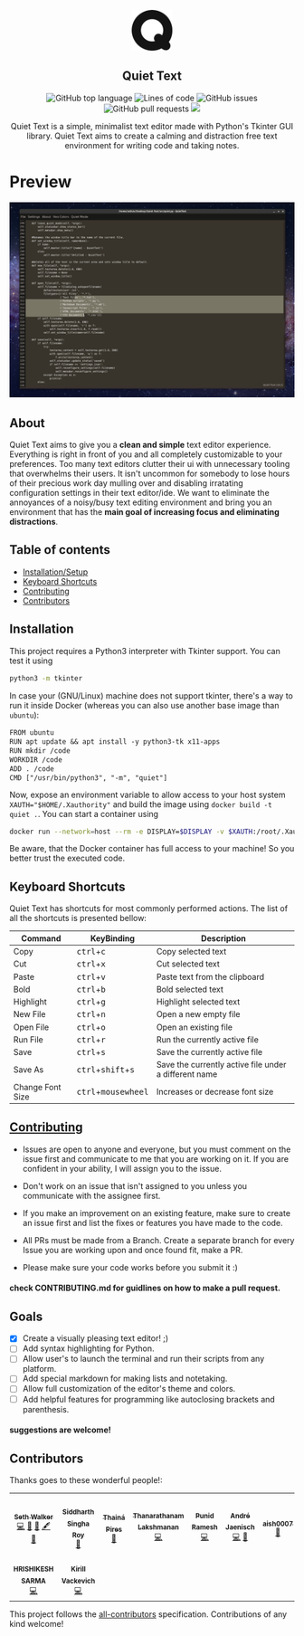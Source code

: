 <p align="center">
    <img src="/images/q.png" alt="Quiet Text logo" width="72" height="72">
  </a>
</p>

<h2 align="center">Quiet Text</h2>

<p align="center">
   <img alt="GitHub top language" src="https://img.shields.io/github/languages/top/sethwalkeroo/Quiet-Text">
   <img alt="Lines of code" src="https://img.shields.io/tokei/lines/github/sethwalkeroo/Quiet-Text">
   <img alt="GitHub issues" src="https://img.shields.io/github/issues/sethwalkeroo/Quiet-Text">
   <img alt="GitHub pull requests" src="https://img.shields.io/github/issues-pr/sethwalkeroo/Quiet-Text">
   <a href="https://www.codacy.com/gh/SethWalkeroo/Quiet-Text/dashboard?utm_source=github.com&amp;utm_medium=referral&amp;utm_content=SethWalkeroo/Quiet-Text&amp;utm_campaign=Badge_Grade"><img src="https://app.codacy.com/project/badge/Grade/d8b43699912a4282823dfbf3a5c30dbc"/></a>
</p>

<p align="center">
  Quiet Text is a simple, minimalist text editor made with Python's Tkinter GUI library. Quiet Text aims to create a calming and distraction   free text environment for writing code and taking notes.
</p>


# Preview

<p>
  <img src="images/picture_of_app.png" alt="there should be an image here...">
</p>


## About

Quiet Text aims to give you a **clean and simple** text editor experience. Everything is right in front of you and all completely customizable to your preferences. Too many text editors clutter their ui with unnecessary tooling that overwhelms their users. It isn't uncommon for somebody to lose hours of their precious work day mulling over and disabling irratating configuration settings in their text editor/ide. We want to eliminate the annoyances of a noisy/busy text editing environment and bring you an environment that has the **main goal of increasing focus and eliminating distractions**.



## Table of contents
- [Installation/Setup](#installation)
- [Keyboard Shortcuts](#keyboard-shortcuts)
- [Contributing](#contributing)
- [Contributors](#contributors)



## Installation

This project requires a Python3 interpreter with Tkinter support.
You can test it using

```sh
python3 -m tkinter
```

In case your (GNU/Linux) machine does not support tkinter, there's a way to run it inside Docker (whereas you can also use another base image than `ubuntu`):

```
FROM ubuntu
RUN apt update && apt install -y python3-tk x11-apps
RUN mkdir /code
WORKDIR /code
ADD . /code
CMD ["/usr/bin/python3", "-m", "quiet"]
```

Now, expose an environment variable to allow access to your host system `XAUTH="$HOME/.Xauthority"` and build the image using `docker build -t quiet .`.
You can start a container using

```sh
docker run --network=host --rm -e DISPLAY=$DISPLAY -v $XAUTH:/root/.Xauthority quiet
```

Be aware, that the Docker container has full access to your machine! So you better trust the executed code.



## Keyboard Shortcuts
Quiet Text has shortcuts for most commonly performed actions. The list of all the shortcuts is presented bellow:

| Command | KeyBinding | Description |
| ------- | ---------- | ----------- |
| Copy | <kbd>ctrl</kbd>+<kbd>c</kbd> | Copy selected text |
| Cut | <kbd>ctrl</kbd>+<kbd>x</kbd> | Cut selected text |
| Paste | <kbd>ctrl</kbd>+<kbd>v</kbd> | Paste text from the clipboard |
| Bold | <kbd>ctrl</kbd>+<kbd>b</kbd> | Bold selected text |
| Highlight | <kbd>ctrl</kbd>+<kbd>g</kbg> | Highlight selected text |
| New File | <kbd>ctrl</kbd>+<kbd>n</kbd> | Open a new empty file |
| Open File | <kbd>ctrl</kbd>+<kbd>o</kbd> | Open an existing file |
| Run File | <kbd>ctrl</kbd>+<kbd>r</kbd> | Run the currently active file |
| Save | <kbd>ctrl</kbd>+<kbd>s</kbd> | Save the currently active file |
| Save As | <kbd>ctrl</kbd>+<kbd>shift</kbd>+<kbd>s</kbd> | Save the currently active file under a different name |
| Change Font Size | <kbd>ctrl</kbd>+<kbd>mousewheel</kbd> | Increases or decrease font size |




## <a href="CONTRIBUTING.md">Contributing</a>

* Issues are open to anyone and everyone, but you must comment on the issue first and communicate to me that you are working on it. If you are confident in your ability, I will assign you to the issue. 

* Don't work on an issue that isn't assigned to you unless you communicate with the assignee first. 

* If you make an improvement on an existing feature, make sure to create an issue first and list the fixes or features you have made to the code.

* All PRs must be made from a Branch. Create a separate branch for every Issue you are working upon and once found fit, make a PR.

* Please make sure your code works before you submit it :)

#### check CONTRIBUTING.md for guidlines on how to make a pull request.






## Goals

- [x] Create a visually pleasing text editor! ;)
- [ ] Add syntax highlighting for Python.
- [ ] Allow user's to launch the terminal and run their scripts from any platform.
- [ ] Add special markdown for making lists and notetaking.
- [ ] Allow full customization of the editor's theme and colors.
- [ ] Add helpful features for programming like autoclosing brackets and parenthesis.

#### suggestions are welcome!




## Contributors

Thanks goes to these wonderful people!:

<!-- ALL-CONTRIBUTORS-LIST:START - Do not remove or modify this section -->
<!-- prettier-ignore-start -->
<!-- markdownlint-disable -->
<table>
  <tr>
    <td align="center"><a href="https://github.com/SethWalkeroo"><img src="https://rb.gy/eaqnjk?s=100" width="100px;" alt=""/><br /><sub><b>Seth Walker</b></sub></a><br /><a href="https://github.com/SethWalkeroo/Quiet-Text/commits?author=SethWalkeroo" title="Code">💻</a> <a href="https://github.com/SethWalkeroo/Quiet-Text/commits?author=SethWalkeroo" title="Documentation">📖</a> <a href="https://github.com/SethWalkeroo/Quiet-Text/issues?q=author%3ASethWalkeroo" title="Bug reports">🐛</a> <a href="#content-SethWalkeroo" title="Content">🖋</a> <a href="#design-SethWalkeroo" title="Design">🎨</a></td>
    <td align="center"><a href="https://sid200026.github.io/"><img src="https://avatars0.githubusercontent.com/u/42297087?v=4?s=100" width="100px;" alt=""/><br /><sub><b>Siddharth Singha Roy</b></sub></a><br /><a href="https://github.com/SethWalkeroo/Quiet-Text/issues?q=author%3ASid200026" title="Bug reports">🐛</a></td>
    <td align="center"><a href="https://github.com/thainapires"><img src="https://avatars0.githubusercontent.com/u/28638008?v=4?s=100" width="100px;" alt=""/><br /><sub><b>Thainá Pires</b></sub></a><br /><a href="https://github.com/SethWalkeroo/Quiet-Text/commits?author=thainapires" title="Documentation">📖</a></td>
    <td align="center"><a href="https://github.com/Thanarathanam"><img src="https://avatars3.githubusercontent.com/u/6984902?v=4?s=100" width="100px;" alt=""/><br /><sub><b>Thanarathanam Lakshmanan</b></sub></a><br /><a href="https://github.com/SethWalkeroo/Quiet-Text/commits?author=Thanarathanam" title="Code">💻</a></td>
    <td align="center"><a href="https://punidramesh.tech"><img src="https://avatars3.githubusercontent.com/u/47942208?v=4?s=100" width="100px;" alt=""/><br /><sub><b>Punid Ramesh</b></sub></a><br /><a href="https://github.com/SethWalkeroo/Quiet-Text/commits?author=punidramesh" title="Code">💻</a></td>
    <td align="center"><a href="https://github.com/Ryuno-Ki"><img src="?s=100" width="100px;" alt=""/><br /><sub><b>André Jaenisch</b></sub></a><br /><a href="https://github.com/SethWalkeroo/Quiet-Text/commits?author=Ryuno-Ki" title="Code">💻</a> <a href="https://github.com/SethWalkeroo/Quiet-Text/commits?author=Ryuno-Ki" title="Documentation">📖</a></td>
    <td align="center"><a href="https://github.com/aish0007"><img src="https://rb.gy/hm88af?s=100" width="100px;" alt=""/><br /><sub><b>aish0007</b></sub></a><br /><a href="https://github.com/SethWalkeroo/Quiet-Text/commits?author=aish0007" title="Documentation">📖</a></td>
  </tr>
  <tr>
    <td align="center"><a href="https://github.com/hrishikesharma"><img src="https://avatars1.githubusercontent.com/u/72077890?v=4?s=100" width="100px;" alt=""/><br /><sub><b>HRISHIKESH  SARMA</b></sub></a><br /><a href="https://github.com/SethWalkeroo/Quiet-Text/commits?author=hrishikesharma" title="Code">💻</a></td>
    <td align="center"><a href="https://github.com/JuliusChrona"><img src="https://avatars1.githubusercontent.com/u/47902797?v=4?s=100" width="100px;" alt=""/><br /><sub><b>Kirill Vackevich</b></sub></a><br /><a href="https://github.com/SethWalkeroo/Quiet-Text/commits?author=JuliusChrona" title="Code">💻</a></td>
  </tr>
</table>

<!-- markdownlint-restore -->
<!-- prettier-ignore-end -->

<!-- ALL-CONTRIBUTORS-LIST:END -->

This project follows the [all-contributors](https://github.com/all-contributors/all-contributors) specification. Contributions of any kind welcome!
